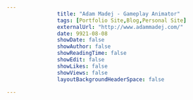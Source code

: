 ---
                title: "Adam Madej - Gameplay Animator"
                tags: [Portfolio Site,Blog,Personal Site]
                externalUrl: "http://www.adammadej.com/"
                date: 9921-08-08
                showDate: false
                showAuthor: false
                showReadingTime: false
                showEdit: false
                showLikes: false
                showViews: false
                layoutBackgroundHeaderSpace: false
                ---
